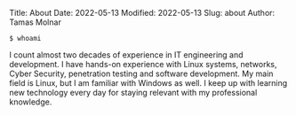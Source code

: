 Title: About
Date: 2022-05-13
Modified: 2022-05-13
Slug: about
Author: Tamas Molnar

```
$ whoami
```

I count almost two decades of experience in IT engineering and development.
I have hands-on experience with Linux systems, networks, Cyber Security, penetration testing and software development.
My main field is Linux, but I am familiar with Windows as well.
I keep up with learning new technology every day for staying relevant with my professional knowledge.